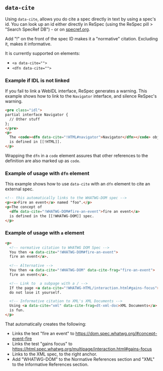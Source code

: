 ## `data-cite`
Using `data-cite`, allows you do cite a spec directly in text by using a spec's id. You can look up an id either directly in ReSpec (using the ReSpec pill > "Search SpecRef DB") - or on [specref.org](http://www.specref.org/).   

Add "!" on the front of the spec ID makes it a "normative" citation. Excluding it, makes it informative.

It is currently supported on elements: 

  * `<a data-cite="">`
  * `<dfn data-cite="">`

### Example if IDL is not linked
If you fail to link a WebIDL interface, ReSpec generates a warning. This example shows how to link to the `Navigator` interface, and silence ReSpec's warning.

```HTML
<pre class="idl"> 
partial interface Navigator {
  // Other stuff
};
</pre>
<p>
  The <code><dfn data-cite="!HTML#navigator">Navigator</dfn></code> object 
  is defined in [[!HTML]].
</p>
```

Wrapping the `dfn` in a `code` element assures that other references to the definition are also marked up as `code`. 

### Example of usage with `dfn` element
This example shows how to use `data-cite` with an `dfn` element to cite an external spec.
 
```HTML
<!-- this automatically links to the WHATWG-DOM spec -->
<p><a>Fire an event</a> named "foo".</p> 
<p>The concept of 
  <dfn data-cite="!WHATWG-DOM#fire-an-event">fire an event</a>
  is defined in the [[!WHATWG-DOM]] spec.
</p>
```

### Example of usage with `a` element
```HTML
<p>
  <!-- normative citation to WHATWG DOM Spec --> 
  You then <a data-cite="!WHATWG-DOM#fire-an-event">
  fire an event</a>.
  
  <!-- Alternative -->
  You then <a data-cite="!WHATWG-DOM" data-cite-frag="fire-an-event">
  fire an event</a>.

  <!-- Link to  a subpage with a / -->
  If the page <a data-cite="!WHATWG-HTML/interaction.html#gains-focus">gains-focus</a>,
  do not lose it yourself.

  <!-- Informative citation to XML's XML Documents --> 
  Using <a data-cite="xml" data-cite-frag=dt-xml-doc>XML Documents</a>
  is fun.
</p>
``` 

That automatically creates the following:

 * Links the text "fire an event" to https://dom.spec.whatwg.org/#concept-event-fire
 * Links the test "gains focus" to https://html.spec.whatwg.org/multipage/interaction.html#gains-focus
 * Links to the XML spec, to the right anchor.
 * Add "WHATWG-DOM" to the Normative References section and "XML" to the Informative References section. 

